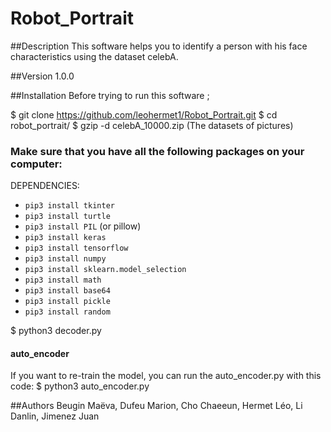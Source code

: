 # Robot_Portrait

##Description
This software helps you to identify a person with his face characteristics using the dataset celebA.

##Version
1.0.0

##Installation
Before trying to run this software ;

$ git clone https://github.com/leohermet1/Robot_Portrait.git
$ cd robot_portrait/
$ gzip -d celebA_10000.zip (The datasets of pictures)

### Make sure that you have all the following packages on your computer:
DEPENDENCIES:
+ `pip3 install tkinter`
+ `pip3 install turtle`
+ `pip3 install PIL` (or pillow)
+ `pip3 install keras`
+ `pip3 install tensorflow`
+ `pip3 install numpy`
+ `pip3 install sklearn.model_selection`
+ `pip3 install math`
+ `pip3 install base64`
+ `pip3 install pickle`
+ `pip3 install random`

$ python3 decoder.py

#### auto_encoder
If you want to re-train the model, you can run the auto_encoder.py with this code:
$ python3 auto_encoder.py

##Authors
Beugin Maëva, Dufeu Marion, Cho Chaeeun, Hermet Léo, Li Danlin, Jimenez Juan
